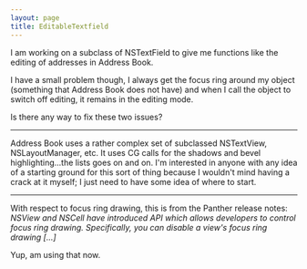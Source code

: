 ```yaml
---
layout: page
title: EditableTextfield
---
```


I am working on a subclass of NSTextField to give me functions like the editing of addresses in Address Book. 

I have a small problem though, I always get the focus ring around my object (something that Address Book does not have) and when I call the object to switch off editing, it remains in the editing mode. 

Is there any way to fix these two issues?

----

Address Book uses a rather complex set of subclassed NSTextView, NSLayoutManager, etc. It uses CG calls for the shadows and bevel highlighting...the lists goes on and on. I'm interested in anyone with any idea of a starting ground for this sort of thing because I wouldn't mind having a crack at it myself; I just need to have some idea of where to start.

----

With respect to focus ring drawing, this is from the Panther release notes: *NSView and NSCell have introduced API which allows developers to control focus ring drawing. Specifically, you can disable a view's focus ring drawing [...]*

Yup, am using that now.

